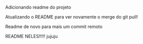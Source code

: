 Adicionando readme do projeto

Atualizando o README para ver novamente o merge do git pull!

Readme de novo para mais um commit remoto

README NELES!!!!!
jujuju

